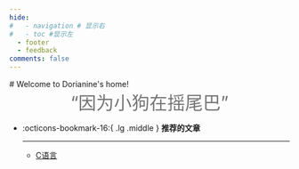 ```yaml
---
hide:
#   - navigation # 显示右
#   - toc #显示左
  - footer
  - feedback
comments: false
---
```

<div class="homepage-background"></div>

<div class="homepage-content" markdown>
# Welcome to Dorianine's home!
<center><font  color= #757575 size=6 class="ml3">“因为小狗在摇尾巴”</font></center>

-   :octicons-bookmark-16:{ .lg .middle } __推荐的文章__

    ---

    - [C语言](Tutorial/C.md)
</div>
    



